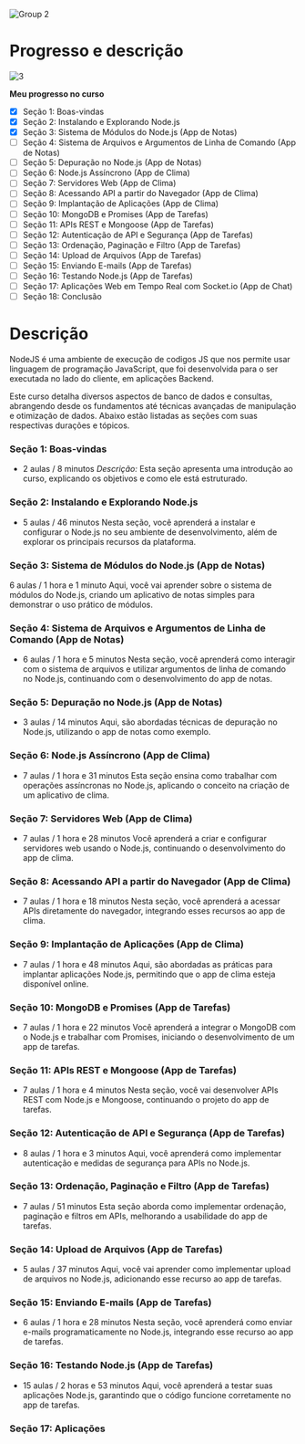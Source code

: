 ![Group 2](https://github.com/user-attachments/assets/6e4a3d91-9c0c-4985-a8d6-a35c4834663c)

# Progresso e descrição

![3](https://github.com/user-attachments/assets/c5176a77-5594-4c34-b7a8-24f14cd1ff5f)

**Meu progresso no curso**

- [x] Seção 1: Boas-vindas
- [x] Seção 2: Instalando e Explorando Node.js
- [x] Seção 3: Sistema de Módulos do Node.js (App de Notas)
- [ ] Seção 4: Sistema de Arquivos e Argumentos de Linha de Comando (App de Notas)
- [ ] Seção 5: Depuração no Node.js (App de Notas)
- [ ] Seção 6: Node.js Assíncrono (App de Clima)
- [ ] Seção 7: Servidores Web (App de Clima)
- [ ] Seção 8: Acessando API a partir do Navegador (App de Clima)
- [ ] Seção 9: Implantação de Aplicações (App de Clima)
- [ ] Seção 10: MongoDB e Promises (App de Tarefas)
- [ ] Seção 11: APIs REST e Mongoose (App de Tarefas)
- [ ] Seção 12: Autenticação de API e Segurança (App de Tarefas)
- [ ] Seção 13: Ordenação, Paginação e Filtro (App de Tarefas)
- [ ] Seção 14: Upload de Arquivos (App de Tarefas)
- [ ] Seção 15: Enviando E-mails (App de Tarefas)
- [ ] Seção 16: Testando Node.js (App de Tarefas)
- [ ] Seção 17: Aplicações Web em Tempo Real com Socket.io (App de Chat)
- [ ] Seção 18: Conclusão

# Descrição

NodeJS é uma ambiente de execução de codigos JS que nos permite usar linguagem de programação JavaScript,
que foi desenvolvida para o ser executada no lado do cliente, em aplicações Backend.

Este curso detalha diversos aspectos de banco de dados e consultas, abrangendo desde os fundamentos até técnicas avançadas de manipulação e otimização de dados. Abaixo estão listadas as seções com suas respectivas durações e tópicos.

### Seção 1: Boas-vindas

- 2 aulas / 8 minutos
  _Descrição:_ Esta seção apresenta uma introdução ao curso, explicando os objetivos e como ele está estruturado.

### Seção 2: Instalando e Explorando Node.js

- 5 aulas / 46 minutos
  Nesta seção, você aprenderá a instalar e configurar o Node.js no seu ambiente de desenvolvimento, além de explorar os principais recursos da plataforma.

### Seção 3: Sistema de Módulos do Node.js (App de Notas)

6 aulas / 1 hora e 1 minuto
Aqui, você vai aprender sobre o sistema de módulos do Node.js, criando um aplicativo de notas simples para demonstrar o uso prático de módulos.

### Seção 4: Sistema de Arquivos e Argumentos de Linha de Comando (App de Notas)

- 6 aulas / 1 hora e 5 minutos
  Nesta seção, você aprenderá como interagir com o sistema de arquivos e utilizar argumentos de linha de comando no Node.js, continuando com o desenvolvimento do app de notas.

### Seção 5: Depuração no Node.js (App de Notas)

- 3 aulas / 14 minutos
  Aqui, são abordadas técnicas de depuração no Node.js, utilizando o app de notas como exemplo.

### Seção 6: Node.js Assíncrono (App de Clima)

- 7 aulas / 1 hora e 31 minutos
  Esta seção ensina como trabalhar com operações assíncronas no Node.js, aplicando o conceito na criação de um aplicativo de clima.

### Seção 7: Servidores Web (App de Clima)

- 7 aulas / 1 hora e 28 minutos
  Você aprenderá a criar e configurar servidores web usando o Node.js, continuando o desenvolvimento do app de clima.

### Seção 8: Acessando API a partir do Navegador (App de Clima)

- 7 aulas / 1 hora e 18 minutos
  Nesta seção, você aprenderá a acessar APIs diretamente do navegador, integrando esses recursos ao app de clima.

### Seção 9: Implantação de Aplicações (App de Clima)

- 7 aulas / 1 hora e 48 minutos
  Aqui, são abordadas as práticas para implantar aplicações Node.js, permitindo que o app de clima esteja disponível online.

### Seção 10: MongoDB e Promises (App de Tarefas)

- 7 aulas / 1 hora e 22 minutos
  Você aprenderá a integrar o MongoDB com o Node.js e trabalhar com Promises, iniciando o desenvolvimento de um app de tarefas.

### Seção 11: APIs REST e Mongoose (App de Tarefas)

- 7 aulas / 1 hora e 4 minutos
  Nesta seção, você vai desenvolver APIs REST com Node.js e Mongoose, continuando o projeto do app de tarefas.

### Seção 12: Autenticação de API e Segurança (App de Tarefas)

- 8 aulas / 1 hora e 3 minutos
  Aqui, você aprenderá como implementar autenticação e medidas de segurança para APIs no Node.js.

### Seção 13: Ordenação, Paginação e Filtro (App de Tarefas)

- 7 aulas / 51 minutos
  Esta seção aborda como implementar ordenação, paginação e filtros em APIs, melhorando a usabilidade do app de tarefas.

### Seção 14: Upload de Arquivos (App de Tarefas)

- 5 aulas / 37 minutos
  Aqui, você vai aprender como implementar upload de arquivos no Node.js, adicionando esse recurso ao app de tarefas.

### Seção 15: Enviando E-mails (App de Tarefas)

- 6 aulas / 1 hora e 28 minutos
  Nesta seção, você aprenderá como enviar e-mails programaticamente no Node.js, integrando esse recurso ao app de tarefas.

### Seção 16: Testando Node.js (App de Tarefas)

- 15 aulas / 2 horas e 53 minutos
  Aqui, você aprenderá a testar suas aplicações Node.js, garantindo que o código funcione corretamente no app de tarefas.

### Seção 17: Aplicações

